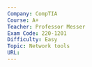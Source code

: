 ```yaml
---
Company: CompTIA
Course: A+
Teacher: Professor Messer
Exam Code: 220-1201
Difficulty: Easy
Topic: Network tools
URL:
---
```

	